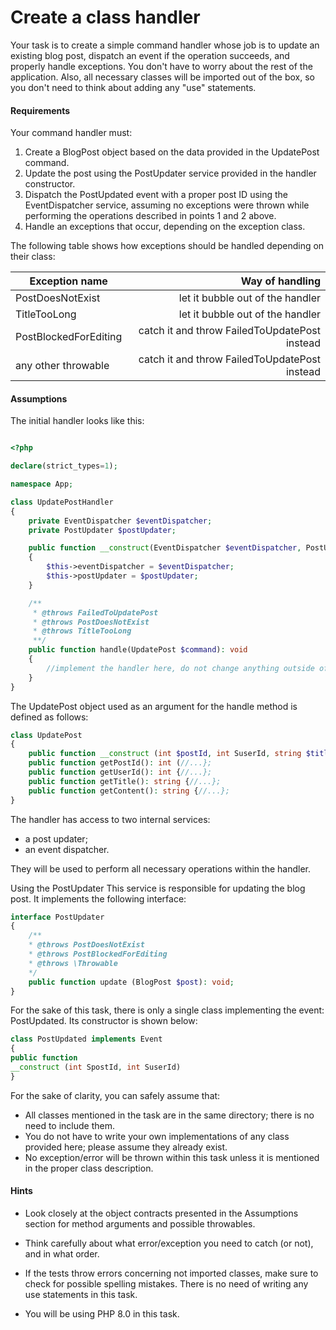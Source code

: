 # Create a class handler
Your task is to create a simple command handler whose job is to update an
existing blog post, dispatch an event if the operation succeeds, and
properly handle exceptions.
You don't have to worry about the rest of the application. Also, all necessary
classes will be imported out of the box, so you don't need to think about
adding any "use" statements.

#### Requirements

Your command handler must:
1. Create a BlogPost object based on the data provided in the
UpdatePost command.
2. Update the post using the PostUpdater service provided in the handler
constructor.
3. Dispatch the PostUpdated event with a proper post ID using the
EventDispatcher service, assuming no exceptions were thrown while
performing the operations described in points 1 and 2 above.
4. Handle an exceptions that occur, depending on the exception class.
   
The following table shows how exceptions should be handled depending on
their class:

| Exception name                      | Way of handling                               |
| ----------------------------------- | --------------------------------------------: |
| PostDoesNotExist                    | let it bubble out of the handler              |
| TitleTooLong                        | let it bubble out of the handler              |
| PostBlockedForEditing               | catch it and throw FailedToUpdatePost instead |
| any other throwable                 | catch it and throw FailedToUpdatePost instead |

#### Assumptions

The initial handler looks like this:

```php

<?php

declare(strict_types=1);

namespace App;

class UpdatePostHandler
{
    private EventDispatcher $eventDispatcher;
    private PostUpdater $postUpdater;

    public function __construct(EventDispatcher $eventDispatcher, PostUpdater $postUpdater)
    {
        $this->eventDispatcher = $eventDispatcher;
        $this->postUpdater = $postUpdater;
    }

    /**
     * @throws FailedToUpdatePost
     * @throws PostDoesNotExist
     * @throws TitleTooLong
     **/
    public function handle(UpdatePost $command): void
    {
        //implement the handler here, do not change anything outside of this method's body!
    }
}

```


The UpdatePost object used as an argument for the handle method is defined as follows:

```php
class UpdatePost
{
    public function __construct (int $postId, int SuserId, string $title, string $content) {//...};
    public function getPostId(): int (//...};
    public function getUserId(): int {//...};
    public function getTitle(): string {//...};
    public function getContent(): string {//...};
}
```

The handler has access to two internal services:
* a post updater;
* an event dispatcher.
  
They will be used to perform all necessary operations within the handler.

Using the PostUpdater
This service is responsible for updating the blog post. It implements the following interface:

```php
interface PostUpdater
{
    /**
    * @throws PostDoesNotExist
    * @throws PostBlockedForEditing
    * @throws \Throwable
    */
    public function update (BlogPost $post): void;
}
```

For the sake of this task, there is only a single class implementing the event: PostUpdated. Its constructor is
shown below:

```php
class PostUpdated implements Event
{
public function
__construct (int SpostId, int SuserId)
}
```


For the sake of clarity, you can safely assume that:
* All classes mentioned in the task are in the same directory; there is no need to include them.
* You do not have to write your own implementations of any class provided here; please assume they
already exist.
* No exception/error will be thrown within this task unless it is mentioned in the proper class description.

  
#### Hints

* Look closely at the object contracts presented in the Assumptions section for method arguments and
possible throwables.

* Think carefully about what error/exception you need to catch (or not), and in what order.
* If the tests throw errors concerning not imported classes, make sure to check for possible spelling
mistakes. There is no need of writing any use statements in this task.
* You will be using PHP 8.0 in this task.


 

